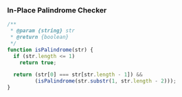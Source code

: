 ### In-Place Palindrome Checker

``` js
/**
 * @param {string} str
 * @return {boolean}
 */
function isPalindrome(str) {
  if (str.length <= 1)
    return true;

  return (str[0] === str[str.length - 1]) &&
         (isPalindrome(str.substr(1, str.length - 2)));
}
```
